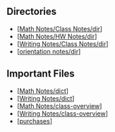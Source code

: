## Directories
- [[Math Notes/Class Notes/dir]]
- [[Math Notes/HW Notes/dir]]
- [[Writing Notes/Class Notes/dir]]
- [[orientation notes/dir]]
## Important Files
- [[Math Notes/dict]]
- [[Writing Notes/dict]]
- [[Math Notes/class-overview]]
- [[Writing Notes/class-overview]]
- [[purchases]]





[//begin]: # "Autogenerated link references for markdown compatibility"
[Math Notes/Class Notes/dir]: <docs/Math Notes/Class Notes/dir.md> "Math Class Directory"
[Math Notes/HW Notes/dir]: <docs/Math Notes/HW Notes/dir.md> "Math HW Notes Directory"
[Writing Notes/Class Notes/dir]: <docs/Writing Notes/Class Notes/dir.md> "Writing Class Directory"
[orientation notes/dir]: <docs/orientation notes/dir.md> "Orientation Notes Directory"
[Math Notes/dict]: <docs/Math Notes/dict.md> "Math Dictionary"
[Writing Notes/dict]: <docs/Writing Notes/dict.md> "Writing Buzzword Dictionary"
[Math Notes/class-overview]: <docs/Math Notes/class-overview.md> "Math Class Overview"
[Writing Notes/class-overview]: <docs/Writing Notes/class-overview.md> "Writing Class Overview"
[purchases]: docs/Purchases/purchases.md "Purchases"
[//end]: # "Autogenerated link references"
